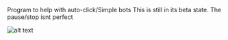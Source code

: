 Program to help with auto-click/Simple bots
This is still in its beta state. The pause/stop isnt perfect

![alt text](https://i.imgur.com/h7MWLT5.png)
